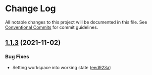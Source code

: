 # Change Log

All notable changes to this project will be documented in this file.
See [Conventional Commits](https://conventionalcommits.org) for commit guidelines.

## [1.1.3](https://github.com/UserOfficeProject/user-office-lib/compare/@esss-swap/duo-logger@1.1.2...@esss-swap/duo-logger@1.1.3) (2021-11-02)


### Bug Fixes

* Setting workspace into working state ([eed923a](https://github.com/UserOfficeProject/user-office-lib/commit/eed923afb5851c67e7e0c28ab95dd5a43632ce97))
